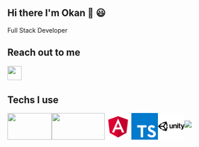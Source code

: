 ## Hi there I'm Okan :wave: :smiley:

Full Stack Developer

## Reach out to me

[<img height="32" width="32" src="https://unpkg.com/simple-icons@v4/icons/linkedin.svg" />](https://www.linkedin.com/in/okan-berho%C4%9Flu-1073601a3/)

## Techs I use

<img align="left" height="60" width="100" src="https://camo.githubusercontent.com/134ba5ddb189484394bb06509697e69390933f5b214c64d19c48fb868aad8b1f/68747470733a2f2f696d672e736869656c64732e696f2f62616467652f432532332d3543324439313f7374796c653d666f722d7468652d6261646765266c6f676f3d632d7368617270266c6f676f436f6c6f723d7768697465" data-canonical-src="https://img.shields.io/badge/C%23-5C2D91?style=for-the-badge&amp;logo=c-sharp&amp;logoColor=white" style="max-width:100%;">
<img align="left" height="60" width="120" src="https://camo.githubusercontent.com/f36a579a7440dd2cd03da4903249f86d0d44cb7020fd902512bccd139784b363/68747470733a2f2f696d672e736869656c64732e696f2f62616467652f2e4e45542d3543324439313f7374796c653d666f722d7468652d6261646765266c6f676f3d2e6e6574266c6f676f436f6c6f723d7768697465" data-canonical-src="https://img.shields.io/badge/.NET-5C2D91?style=for-the-badge&amp;logo=.net&amp;logoColor=white" style="max-width:100%;">
<img align="left" height="60" width="60" src="https://raw.githubusercontent.com/github/explore/80688e429a7d4ef2fca1e82350fe8e3517d3494d/topics/angular/angular.png">
<img align="left" height="60" width="60" src="https://raw.githubusercontent.com/github/explore/80688e429a7d4ef2fca1e82350fe8e3517d3494d/topics/typescript/typescript.png">
<img align="left" height="60" width="60" src=https://raw.githubusercontent.com/github/explore/80688e429a7d4ef2fca1e82350fe8e3517d3494d/topics/unity/unity.png>

<br />
<img src="https://github-readme-stats.vercel.app/api/top-langs/?username=okanberhoglu&layout=compact)](https://github.com/anuraghazra/github-readme-stats">

